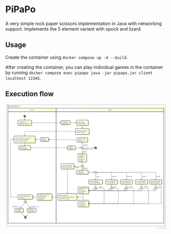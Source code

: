 # PiPaPo

A very simple rock paper scissors implementation in Java with networking support.
Implements the 5 element variant with spock and lizard.

## Usage
Create the container using `docker compose up -d --build`.

After creating the container, you can play individual games in the container by running
`docker compose exec pipapo java -jar pipapo.jar client localhost 12345`.

## Execution flow
[![Execution flow](pipapo.png)](pipapo.png)
